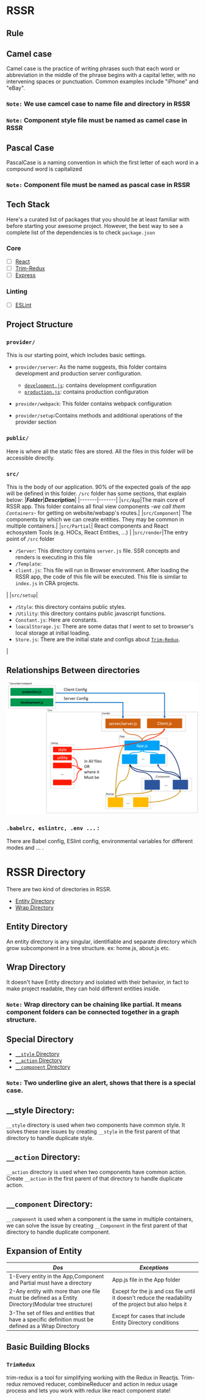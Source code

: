# RSSR

## Rule

## Camel case

Camel case is the practice of writing phrases such that each word or abbreviation in the middle of the phrase begins with a capital letter, with no intervening spaces or punctuation. Common examples include "iPhone" and "eBay".

### `Note:` We use camcel case to name file and directory in RSSR

### `Note:` Component style file must be named as camel case in RSSR

## Pascal Case

PascalCase is a naming convention in which the first letter of each word in a compound word is capitalized

### `Note:` Component file must be named as pascal case in RSSR

## Tech Stack

Here's a curated list of packages that you should be at least familiar with before starting your awesome project. However, the best way to see a complete list of the dependencies is to check `package.json`

### Core

- [ ] [React](https://facebook.github.io/react/)
- [ ] [Trim-Redux](https://github.com/ebrahimiaval/trim-redux#readme)
- [ ] [Express](https://expressjs.com/)

### Linting

- [ ] [ESLint](http://eslint.org/)

## Project Structure

### `provider/`

This is our starting point, which includes basic settings.

- `provider/server`: As the name suggests, this folder contains development and production server configuration.
  - [`development.js`](./development.js.md): contains development configuration
  - [`production.js`](./production.js.md): contains production configuration

- `provider/webpack`: This folder contains webpack configuration
- `provider/setup`:Contains methods and additional operations of the provider section

### `public/`
Here is where all the static files are stored. All the files in this folder will be accessible directly.

### `src/`

This is the body of our application. 90% of the expected goals of the app will be defined in this folder.
`/src` folder has some sections, that explain below:
|**_Folder_**|**_Description_**|
|-------|-------|
|`src/App`|The main core of RSSR app. This folder contains all final view components _-we call them `Containers`-_ for getting on website/webapp's routes.|
|`src/Component`| The components by which we can create entities. They may be common in multiple containers.|
|`src/Partial`| React components and React echosystem Tools (e.g. HOCs, React Entities, ...) |
|`src/render`|The entry point of `/src` folder<ul><li>`/Server`: This directory contains `server.js` file. SSR concepts and renders is executing in this file</li><li>`/Template`:</li><li>`client.js`: This file will run in Browser environment. After loading the RSSR app, the code of this file will be executed. This file is similar to `index.js` in CRA projects.</li></ul>|
|`src/setup`|<ul><li>`/Style`: this directory contains public styles.</li><li>`/Utility`: this directory contains public javascript functions.</li><li>`Constant.js`: Here are constants.</li><li>`loacalStorage.js`: There are some datas that I went to set to browser's local storage at initial loading.</li><li>`Store.js`: There are the initial state and configs about [`Trim-Redux`](../js/trim-redux.md).</li></ul>|
 
## Relationships Between directories

<img src="relationships.png" title="Relationships Between directories" />

### `.babelrc, eslintrc, .env ...` :
There are Babel config, ESlint config, environmental variables for different modes and ... .

# RSSR Directory

There are two kind of directories in RSSR.

- [Entity Directory](#entity-directory)
- [Wrap Directory](#wrap-directory)

## Entity Directory

An entity directory is any singular, identifiable and separate directory which grow subcomponent in a tree structure. ex: home.js, about.js etc.

## Wrap Directory

It doesn't have Entity directory and isolated with their behavior, in fact to make project readable, they can hold different entities inside.

### `Note:` Wrap directory can be chaining like partial. It means component folders can be connected together in a graph structure.

## Special Directory

- [ `__style` Directory](#style-directory)
- [ `__action` Directory](#action-directory)
- [ `__component` Directory](#component-directory)

### `Note:` Two underline give an alert, shows that there is a special case.

## __style Directory:
`__style` directory is used when two components have common style. It solves these rare issues by creating `__style` in the first parent of that directory to handle duplicate style.

## `__action` Directory:
`__action` directory is used when two components have common action. Create `__action` in the first parent of that directory to handle duplicate action.

## `__component` Directory:
`__component` is used when a component is the same in multiple containers, we can solve the issue by creating `__Component` in the first parent of that directory to handle duplicate component.

## Expansion of Entity

| **_Dos_**         | **_Exceptions_**    | 
| -------------|-------------|
| 1-Every entity in the App,Component and Partial must have a directory | App.js file in the App folder |
| 2-Any entity with more than one file must be defined as a Entity Directory(Modular tree structure)  | Except for the js and css file until it doesn't reduce the readability of the project but also helps it |
| 3-The set of files and entities that have a specific definition must be defined as a Wrap Directory | Except for cases that include Entity Directory conditions                                               |

## Basic Building Blocks

### `TrimRedux`

trim-redux is a tool for simplifying working with the Redux in Reactjs. Trim-redux removed reducer, combineReducer and action in redux usage process
and lets you work with redux like react component state!
